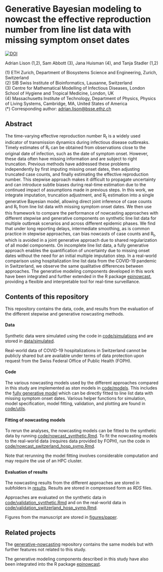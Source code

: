 # Generative Bayesian modeling to nowcast the effective reproduction number from line list data with missing symptom onset dates

[![DOI](https://zenodo.org/badge/681616817.svg)](https://zenodo.org/badge/latestdoi/681616817)

Adrian Lison (1,2), Sam Abbott (3), Jana Huisman (4), and Tanja Stadler (1,2)

(1) ETH Zurich, Department of Biosystems Science and Engineering, Zurich, Switzerland\
(2) SIB Swiss Institute of Bioinformatics, Lausanne, Switzerland\
(3) Centre for Mathematical Modelling of Infectious Diseases, London School of Hygiene and Tropical
Medicine, London, UK\
(4) Massachusetts Institute of Technology, Department of Physics, Physics of Living Systems,
Cambridge, MA, United States of America\
(*) Corresponding author: adrian.lison@bsse.ethz.ch

## Abstract
The time-varying effective reproduction number R<sub>t</sub> is a widely used indicator of transmission dynamics during infectious disease outbreaks. Timely estimates of R<sub>t</sub> can be obtained from observations close to the original date of infection, such as the date of symptom onset. However, these data often have missing information and are subject to right truncation. Previous methods have addressed these problems independently by first imputing missing onset dates, then adjusting truncated case counts, and finally estimating the effective reproduction number. This stepwise approach makes it difficult to propagate uncertainty and can introduce subtle biases during real-time estimation due to the continued impact of assumptions made in previous steps. In this work, we integrate imputation, truncation adjustment, and R<sub>t</sub> estimation into a single generative Bayesian model, allowing direct joint inference of case counts and R<sub>t</sub> from line list data with missing symptom onset dates. We then use this framework to compare the performance of nowcasting approaches with different stepwise and generative components on synthetic line list data for multiple outbreak scenarios and across different epidemic phases. We find that under long reporting delays, intermediate smoothing, as is common practice in stepwise approaches, can bias nowcasts of case counts and R<sub>t</sub>, which is avoided in a joint generative approach due to shared regularization of all model components. On incomplete line list data, a fully generative approach enables the quantification of uncertainty due to missing onset dates without the need for an initial multiple imputation step. In a real-world comparison using hospitalization line list data from the COVID-19 pandemic in Switzerland, we observe the same qualitative differences between approaches. The generative modeling components developed in this work have been integrated and further extended in the R package [epinowcast](https://package.epinowcast.org/), providing a flexible and interpretable tool for real-time surveillance.

## Contents of this repository
This repository contains the data, code, and results from the evaluation of the different stepwise and generative nowcasting methods.

#### Data

Synthetic data were simulated using the code in [code/simulations](code/simulations) and are stored in [data/simulated](data/simulated).

Real-world data of COVID-19 hospitalizations in Switzerland cannot be publicly shared but are available under terms of data protection upon request from the Swiss Federal Office of Public Health (FOPH).

#### Code

The various nowcasting models used by the different approaches compared in this study are implemented as *stan* models in [code/models](code/models). This includes the [fully generative model](code/models/impute_adjust_renewal.stan) which can be directly fitted to line list data with missing symptom onset dates. Various helper functions for simulation, model specification, model fitting, validation, and plotting are found in [code/utils](code/utils).

#### Fitting of nowcasting models
To rerun the analyses, the nowcasting models can be fitted to the synthetic data by running
[code/nowcast_synthetic.Rmd](code/nowcast_synthetic.Rmd). 
To fit the nowcasting models to the real-world data (requires data provided by FOPH), run the code in [code/nowcast_switzerland_hosp_symp.Rmd](code/nowcast_switzerland_hosp_symp.Rmd).

Note that rerunning the model fitting involves considerable computation and may require the use of an HPC cluster.

#### Evaluation of results
The nowcasting results from the different approaches are stored in subfolders in [results](results). Results are stored in compressed form as *RDS* files.

Approaches are evaluated on the synthetic data in [code/validation_synthetic.Rmd](code/validation_synthetic.Rmd) and on the real-world data in [code/validation_switzerland_hosp_symp.Rmd](code/validation_switzerland_hosp_symp.Rmd).

Figures from the manuscript are stored in [figures/paper](figures/paper).

## Related projects

The [generative-nowcasting](https://github.com/adrian-lison/generative-nowcasting) repository contains the same models but with further features not related to this study.

The generative modeling components described in this study have also been integrated into the R package [epinowcast](https://package.epinowcast.org/).